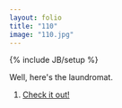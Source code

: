 ```yaml
---
layout: folio
title: "110"
image: "110.jpg"
---
```

{% include JB/setup %}

<div class="copy">
	<p>Well, here's the laundromat.</p>
</div>

<div class="choice">
	<ol>
		<li><a href="111.html">Check it out!</a></li>
	</ol>
</div>